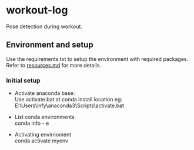 # workout-log  
Pose detection during workout.  
  
## Environment and setup  
Use the requirements.txt to setup the environment with required packages. Refer to [resources.md](../docs/resources.md) for more details.  
  
  
### Initial setup  
  
+ Activate anaconda base:  
Use activate.bat at conda install location eg: E:\Users\infy\anaconda3\Scripts\activate.bat  
  
+ List conda environments  
conda info - e  
  
+ Activating envirnoment  
conda activate myenv  
  
